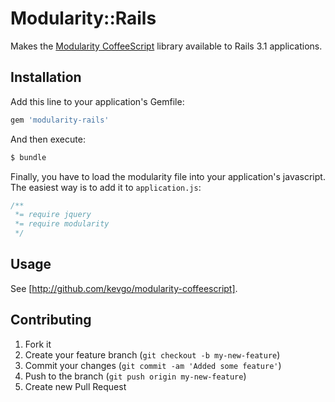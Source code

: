 # Modularity::Rails

Makes the [Modularity CoffeeScript](http://github.com/kevgo/modularity-coffeescript) library available to 
Rails 3.1 applications. 


## Installation

Add this line to your application's Gemfile:
                         
```ruby
gem 'modularity-rails'
```

And then execute:

```bash
$ bundle
```

Finally, you have to load the modularity file into your application's javascript.
The easiest way is to add it to `application.js`:

```javascript
/**                   
 *= require jquery
 *= require modularity
 */
```


## Usage

See [http://github.com/kevgo/modularity-coffeescript].


## Contributing

1. Fork it
2. Create your feature branch (`git checkout -b my-new-feature`)
3. Commit your changes (`git commit -am 'Added some feature'`)
4. Push to the branch (`git push origin my-new-feature`)
5. Create new Pull Request
